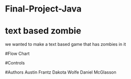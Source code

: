 # Final-Project-Java
# text based zombie 
we wanted to make a text based game that has zombies in it



#Flow Chart





#Controls




#Authors
Austin Frantz
Dakota Wolfe
Daniel McGlasson

